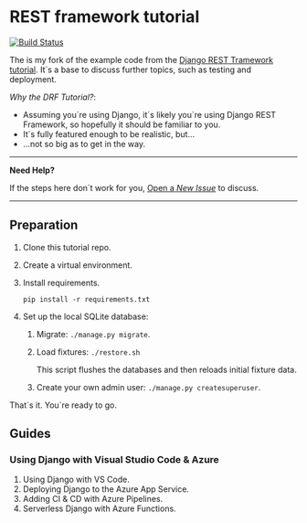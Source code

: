 # REST framework tutorial

[![Build Status](https://dev.azure.com/noumenal/rest-framework-tutorial/_apis/build/status/rest-framework-tutorial-CI)](https://dev.azure.com/noumenal/rest-framework-tutorial/_build/latest?definitionId=4)

The is my fork of the example code from the [Django REST Tramework tutorial][drf-tutorial]. It´s a base to discuss further topics, such as testing and deployment.

_Why the DRF Tutorial?_:

+ Assuming you´re using Django, it´s likely you´re using Django REST Framework, so hopefully it should be familiar to you.
+ It´s fully featured enough to be realistic, but...
+ ...not so big as to get in the way.


----

**Need Help?**

If the steps here don´t work for you, [Open a _New Issue_][new-issue] to discuss.

----

## Preparation

1. Clone this tutorial repo.
2. Create a virtual environment.
3. Install requirements.

    `pip install -r requirements.txt`
4. Set up the local SQLite database:

    1. Migrate: `./manage.py migrate`.
    2. Load fixtures: `./restore.sh`

        This script flushes the databases and then reloads initial fixture data.
    3. Create your own admin user: `./manage.py createsuperuser`.

That´s it. You´re ready to go.

## Guides

### Using Django with Visual Studio Code & Azure

1. Using Django with VS Code.
2. Deploying Django to the Azure App Service.
3. Adding CI & CD with Azure Pipelines.
4. Serverless Django with Azure Functions.

<!-- Links -->
[drf-tutorial]: http://www.django-rest-framework.org/tutorial/1-serialization
[new-issue]: https://github.com/carltongibson/rest-framework-tutorial/issues/new
[vscode-python]: https://code.visualstudio.com/docs/python/python-tutorial